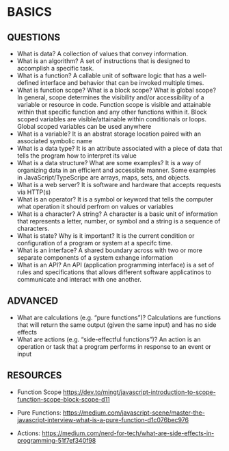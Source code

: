 # BASICS

## QUESTIONS

- What is data?
  A collection of values that convey information.
- What is an algorithm?
  A set of instructions that is designed to accomplish a specific task.
- What is a function?
  A callable unit of software logic that has a well-defined interface and behavior that can be invoked multiple times.
- What is function scope? What is a block scope? What is global scope?
  In general, scope determines the visibility and/or accessibility of a variable or resource in code. Function scope is visible and attainable within that specific function and any other functions within it.
  Block scoped variables are visible/attainable within conditionals or loops. Global scoped variables can be used anywhere
- What is a variable?
  It is an abstrat storage location paired with an associated symbolic name
- What is a data type?
  It is an attribute associated with a piece of data that tells the program how to interpret its value
- What is a data structure? What are some examples?
  It is a way of organizing data in an efficient and accessible manner. Some examples in JavaScript/TypeScripe are arrays, maps, sets, and objects.
- What is a web server?
  It is software and hardware that accepts requests via HTTP(s)
- What is an operator?
  It is a symbol or keyword that tells the computer what operation it should perfrom on values or variables
- What is a character? A string?
  A character is a basic unit of information that represents a letter, number, or symbol and a string is a sequence of characters.
- What is state? Why is it important?
  It is the current condition or configuration of a program or system at a specifc time.
- What is an interface?
  A shared boundary across with two or more separate components of a system exhange information
- What is an API?
  An API (application programming interface) is a set of rules and specifications that allows different software applicatinos to communicate and interact with one another.

## ADVANCED

- What are calculations (e.g. “pure functions”)?
  Calculations are functions that will return the same output (given the same input) and has no side effects
- What are actions (e.g. “side-effectful functions”)?
  An action is an operation or task that a program performs in response to an event or input

## RESOURCES

- Function Scope
  https://dev.to/mingt/javascript-introduction-to-scope-function-scope-block-scope-d11

- Pure Functions: https://medium.com/javascript-scene/master-the-javascript-interview-what-is-a-pure-function-d1c076bec976

- Actions: https://medium.com/nerd-for-tech/what-are-side-effects-in-programming-51f7ef340f98
